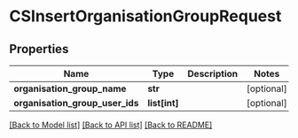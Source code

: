 # CSInsertOrganisationGroupRequest

## Properties
Name | Type | Description | Notes
------------ | ------------- | ------------- | -------------
**organisation_group_name** | **str** |  | [optional] 
**organisation_group_user_ids** | **list[int]** |  | [optional] 

[[Back to Model list]](../README.md#documentation-for-models) [[Back to API list]](../README.md#documentation-for-api-endpoints) [[Back to README]](../README.md)


